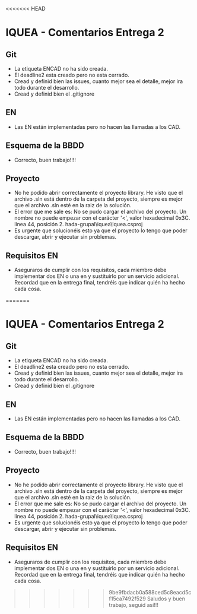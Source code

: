 <<<<<<< HEAD
# IQUEA - Comentarios Entrega 2

## Git
- La etiqueta ENCAD no ha sido creada.
- El deadline2 esta creado pero no esta cerrado.
- Cread y definid bien las issues, cuanto mejor sea el detalle, mejor ira todo durante el desarrollo.
- Cread y definid bien el .gitignore

## EN
- Las EN están implementadas pero no hacen las llamadas a los CAD.

## Esquema de la BBDD
- Correcto, buen trabajo!!!!

## Proyecto
- No he podido abrir correctamente el proyecto library. He visto que el archivo .sln está dentro de la carpeta del proyecto, siempre es mejor que el archivo .sln esté en la raiz de la solución.
- El error que me sale es: No se pudo cargar el archivo del proyecto. Un nombre no puede empezar con el carácter '<', valor hexadecimal 0x3C. línea 44, posición 2.  hada-grupal\iquea\iquea.csproj
- Es urgente que solucionéis esto ya que el proyecto lo tengo que poder descargar, abrir y ejecutar sin problemas.

## Requisitos EN
- Aseguraros de cumplir con los requisitos, cada miembro debe implementar dos EN o una en y sustituirlo por un servicio adicional. Recordad que en la entrega final, tendréis que indicar quién ha hecho cada cosa.

=======
# IQUEA - Comentarios Entrega 2

## Git
- La etiqueta ENCAD no ha sido creada.
- El deadline2 esta creado pero no esta cerrado.
- Cread y definid bien las issues, cuanto mejor sea el detalle, mejor ira todo durante el desarrollo.
- Cread y definid bien el .gitignore

## EN
- Las EN están implementadas pero no hacen las llamadas a los CAD.

## Esquema de la BBDD
- Correcto, buen trabajo!!!!

## Proyecto
- No he podido abrir correctamente el proyecto library. He visto que el archivo .sln está dentro de la carpeta del proyecto, siempre es mejor que el archivo .sln esté en la raiz de la solución.
- El error que me sale es: No se pudo cargar el archivo del proyecto. Un nombre no puede empezar con el carácter '<', valor hexadecimal 0x3C. línea 44, posición 2.  hada-grupal\iquea\iquea.csproj
- Es urgente que solucionéis esto ya que el proyecto lo tengo que poder descargar, abrir y ejecutar sin problemas.

## Requisitos EN
- Aseguraros de cumplir con los requisitos, cada miembro debe implementar dos EN o una en y sustituirlo por un servicio adicional. Recordad que en la entrega final, tendréis que indicar quién ha hecho cada cosa.

>>>>>>> 9be9fbdacb0a588ced5c8eacd5cf15ca7492f529
Saludos y buen trabajo, seguid así!!!